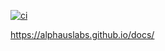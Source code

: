 [![ci](https://github.com/alphauslabs/docs/actions/workflows/ci.yml/badge.svg)](https://github.com/alphauslabs/docs/actions/workflows/ci.yml)

https://alphauslabs.github.io/docs/
